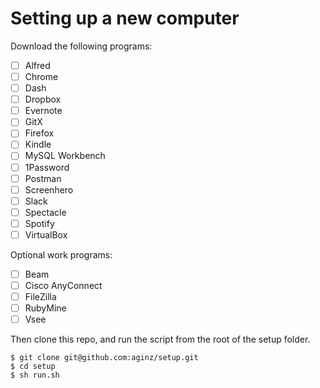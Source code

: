 Setting up a new computer
=========================
Download the following programs:
- [ ] Alfred
- [ ] Chrome
- [ ] Dash
- [ ] Dropbox
- [ ] Evernote
- [ ] GitX
- [ ] Firefox
- [ ] Kindle
- [ ] MySQL Workbench
- [ ] 1Password
- [ ] Postman
- [ ] Screenhero
- [ ] Slack
- [ ] Spectacle
- [ ] Spotify
- [ ] VirtualBox

Optional work programs:
- [ ] Beam
- [ ] Cisco AnyConnect
- [ ] FileZilla
- [ ] RubyMine
- [ ] Vsee

Then clone this repo, and run the script from the root of the setup folder.
```
$ git clone git@github.com:aginz/setup.git
$ cd setup
$ sh run.sh
```
